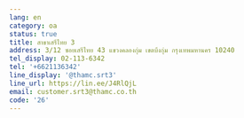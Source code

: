 ```yaml
---
lang: en
category: oa
status: true
title: สาขาเสรีไทย 3
address: 3/12 ซอยเสรีไทย 43 แขวงคลองกุ่ม เขตบึงกุ่ม กรุงเทพมหานคร 10240
tel_display: 02-113-6342
tel: '+6621136342'
line_display: '@thamc.srt3'
line_url: https://lin.ee/J4RlQjL
email: customer.srt3@thamc.co.th
code: '26'
---
```

